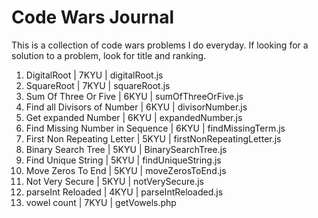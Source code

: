 # Code Wars Journal
This is a collection of code wars problems I do everyday. If looking for  a solution to a problem, look for title and ranking.
1. DigitalRoot | 7KYU | digitalRoot.js
2. SquareRoot  | 7KYU | squareRoot.js
3. Sum Of Three Or Five | 6KYU | sumOfThreeOrFive.js
4. Find all Divisors of Number | 6KYU | divisorNumber.js
5. Get expanded Number | 6KYU | expandedNumber.js
6. Find Missing Number in Sequence | 6KYU | findMissingTerm.js
7. First Non Repeating Letter | 5KYU | firstNonRepeatingLetter.js
8. Binary Search Tree | 5KYU | BinarySearchTree.js
9. Find Unique String | 5KYU | findUniqueString.js
10. Move Zeros To End | 5KYU | moveZerosToEnd.js  
11. Not Very Secure | 5KYU | notVerySecure.js
12. parseInt Reloaded | 4KYU | parseIntReloaded.js
13. vowel count | 7KYU | getVowels.php
